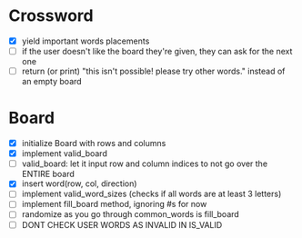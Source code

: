 # Crossword
- [x] yield important words placements
- [ ] if the user doesn't like the board they're given, they can ask for the next one
- [ ] return (or print) "this isn't possible! please try other words." instead of an empty board

# Board
- [x] initialize Board with rows and columns
- [x] implement valid_board
- [ ] valid_board: let it input row and column indices to not go over the ENTIRE board
- [x] insert word(row, col, direction)
- [ ] implement valid_word_sizes (checks if all words are at least 3 letters)
- [ ] implement fill_board method, ignoring #s for now
- [ ] randomize as you go through common_words is fill_board
- [ ] DONT CHECK USER WORDS AS INVALID IN IS_VALID